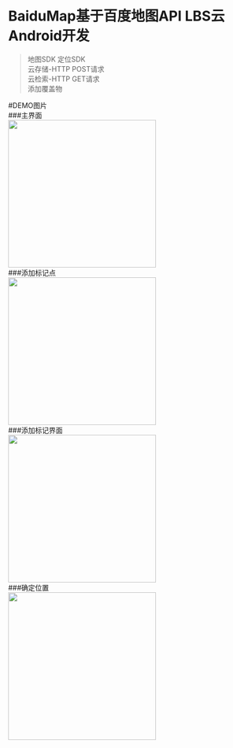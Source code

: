 BaiduMap基于百度地图API LBS云  Android开发
====================
>地图SDK
定位SDK  
云存储-HTTP POST请求  
云检索-HTTP GET请求  
添加覆盖物

#DEMO图片  
###主界面  
<img src="https://github.com/wangtaoT/BaiduMap/blob/master/DEMO-image/Screenshot_2016-02-29-16-29-05.png" width="300" />  
###添加标记点  
<img src="https://github.com/wangtaoT/BaiduMap/blob/master/DEMO-image/Screenshot_2016-02-29-21-11-25.png" width="300" />  
###添加标记界面  
<img src="https://github.com/wangtaoT/BaiduMap/blob/master/DEMO-image/Screenshot_2016-02-29-21-09-03.png" width="300" />  
###确定位置  
<img src="https://github.com/wangtaoT/BaiduMap/blob/master/DEMO-image/Screenshot_2016-02-29-21-09-12.png" width="300" />  

